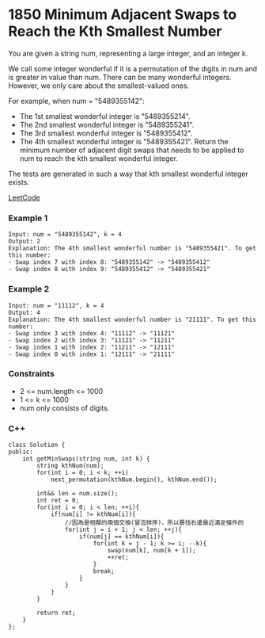# 1850 Minimum Adjacent Swaps to Reach the Kth Smallest Number

You are given a string num, representing a large integer, and an integer k.

We call some integer wonderful if it is a permutation of the digits in num and is greater in value than num. There can be many wonderful integers. However, we only care about the smallest-valued ones.

For example, when num = "5489355142":
* The 1st smallest wonderful integer is "5489355214".
* The 2nd smallest wonderful integer is "5489355241".
* The 3rd smallest wonderful integer is "5489355412".
* The 4th smallest wonderful integer is "5489355421".
Return the minimum number of adjacent digit swaps that needs to be applied to num to reach the kth smallest wonderful integer.

The tests are generated in such a way that kth smallest wonderful integer exists.


[LeetCode](https://leetcode.cn/problems/minimum-adjacent-swaps-to-reach-the-kth-smallest-number/)

### Example 1

```
Input: num = "5489355142", k = 4
Output: 2
Explanation: The 4th smallest wonderful number is "5489355421". To get this number:
- Swap index 7 with index 8: "5489355142" -> "5489355412"
- Swap index 8 with index 9: "5489355412" -> "5489355421"
```

### Example 2

```
Input: num = "11112", k = 4
Output: 4
Explanation: The 4th smallest wonderful number is "21111". To get this number:
- Swap index 3 with index 4: "11112" -> "11121"
- Swap index 2 with index 3: "11121" -> "11211"
- Swap index 1 with index 2: "11211" -> "12111"
- Swap index 0 with index 1: "12111" -> "21111"
```

 

### Constraints

* 2 <= num.length <= 1000
* 1 <= k <= 1000
* num only consists of digits.


### C++ 

```
class Solution {
public:
    int getMinSwaps(string num, int k) {
        string kthNum(num);
        for(int i = 0; i < k; ++i)
            next_permutation(kthNum.begin(), kthNum.end());

        int&& len = num.size();
        int ret = 0;
        for(int i = 0; i < len; ++i){
            if(num[i] != kthNum[i]){
                //因為是相鄰的兩個交換(冒泡排序)，所以要找右邊最近滿足條件的
                for(int j = i + 1; j < len; ++j){
                    if(num[j] == kthNum[i]){
                        for(int k = j - 1; k >= i; --k){
                            swap(num[k], num[k + 1]);
                            ++ret;
                        }
                        break;
                    }
                }
            }
        }

        return ret;
    }
};

```